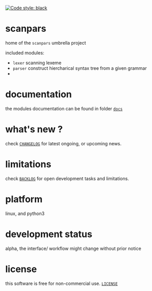 

[![Code style: black](https://img.shields.io/badge/code%20style-black-000000.svg)](https://github.com/psf/black)


# scanpars

home of the `scanpars` umbrella project

included modules:

- `lexer` scanning lexeme
- `parser` construct hiercharical syntax tree from a given grammar 
- 


# documentation

the modules documentation can be found in folder [`docs`](./docs/)


# what's new ?

check
[`CHANGELOG`](./CHANGELOG.md)
for latest ongoing, or upcoming news.


# limitations

check 
[`BACKLOG`](./BACKLOG.md)
for open development tasks and limitations.


# platform

linux, and python3


# development status

alpha, the interface/ workflow might change without prior notice

    
# license

this software is free for non-commercial use. 
[`LICENSE`](./LICENSE.md)

